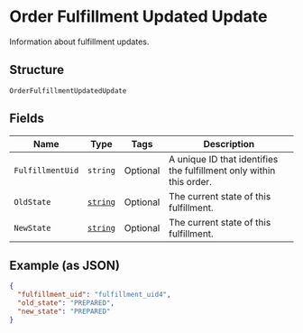 
# Order Fulfillment Updated Update

Information about fulfillment updates.

## Structure

`OrderFulfillmentUpdatedUpdate`

## Fields

| Name | Type | Tags | Description |
|  --- | --- | --- | --- |
| `FulfillmentUid` | `string` | Optional | A unique ID that identifies the fulfillment only within this order. |
| `OldState` | [`string`](/doc/models/order-fulfillment-state.md) | Optional | The current state of this fulfillment. |
| `NewState` | [`string`](/doc/models/order-fulfillment-state.md) | Optional | The current state of this fulfillment. |

## Example (as JSON)

```json
{
  "fulfillment_uid": "fulfillment_uid4",
  "old_state": "PREPARED",
  "new_state": "PREPARED"
}
```

